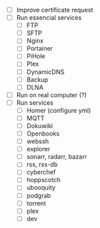 - [ ] Improve certificate request
- [ ] Run essencial services
  - [ ] FTP
  - [ ] SFTP
  - [ ] Nginx
  - [ ] Portainer
  - [ ] PiHole
  - [ ] Plex
  - [ ] DynamicDNS
  - [ ] Backup
  - [ ] DLNA
- [ ] Run on real computer (?)
- [ ] Run services
  - [ ] Homer (configure yml)
  - [ ] MQTT
  - [ ] Dokuwiki
  - [ ] Openbooks
  - [ ] webssh
  - [ ] explorer
  - [ ] sonarr, radarr, bazarr
  - [ ] rss, rss-db
  - [ ] cyberchef
  - [ ] hoppscotch
  - [ ] ubooquity
  - [ ] podgrab
  - [ ] torrent
  - [ ] plex
  - [ ] dev
